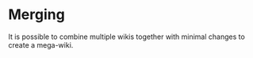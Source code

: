 # Merging

It is possible to combine multiple wikis together with minimal changes to create a mega-wiki.